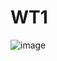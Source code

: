 # WT1
![image](https://user-images.githubusercontent.com/39586770/160229698-46e8f0cf-2bc2-41f9-b886-07e5afdd566e.png)
